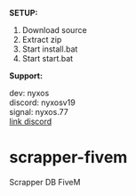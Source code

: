 __SETUP:__

1) Download source  
2) Extract zip  
3) Start install.bat  
4) Start start.bat  

__Support:__  

dev: nyxos  
discord: nyxosv19  
signal: nyxos.77  
[link discord](https://discord.gg/mxeYvVydz6)  

# scrapper-fivem  
Scrapper DB FiveM  

